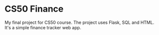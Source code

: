 # CS50 Finance

My final project for CS50 course. The project uses Flask, SQL and HTML. It's a simple finance tracker web app.
